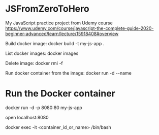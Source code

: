 # JSFromZeroToHero
My JavaScript practice project from Udemy course https://www.udemy.com/course/javascript-the-complete-guide-2020-beginner-advanced/learn/lecture/15918408#overview

Build docker image:
docker build -t my-js-app .

List docker images:
docker images

Delete image: 
docker rmi -f <image name>

Run docker container from the image: 
docker run -d --name <container name> <image name> 
# Run the Docker container
docker run -d -p 8080:80 my-js-app

open localhost:8080


docker exec -it <container_id_or_name> /bin/bash

